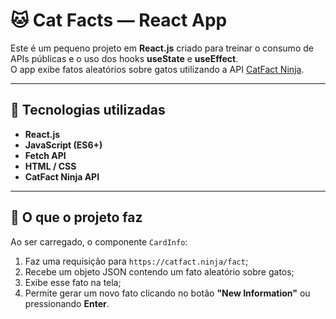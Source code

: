 # 🐱 Cat Facts — React App

Este é um pequeno projeto em **React.js** criado para treinar o consumo de APIs públicas e o uso dos hooks **useState** e **useEffect**.  
O app exibe fatos aleatórios sobre gatos utilizando a API [CatFact Ninja](https://catfact.ninja/fact).

---

## 🚀 Tecnologias utilizadas
- **React.js**
- **JavaScript (ES6+)**
- **Fetch API**
- **HTML / CSS**
- **CatFact Ninja API**

---

## 📘 O que o projeto faz

Ao ser carregado, o componente `CardInfo`:
1. Faz uma requisição para `https://catfact.ninja/fact`;
2. Recebe um objeto JSON contendo um fato aleatório sobre gatos;
3. Exibe esse fato na tela;
4. Permite gerar um novo fato clicando no botão **"New Information"** ou pressionando **Enter**.
   
